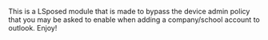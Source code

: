 This is a LSposed module that is made to bypass the device admin policy that you may be asked to enable when adding a company/school account to outlook. Enjoy!
